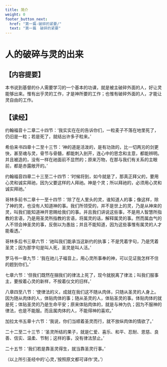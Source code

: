 ```yaml
---
title: 简介
weight: 0
footer_button_next:
  href: "第一篇-破碎的紧要/"
  text: "第一篇　破碎的紧要"
---
```


# 人的破碎与灵的出来

## 【内容提要】

本书说到基督的仆人需要学习的一个基本的功课，就是被主破碎外面的人，好让灵能够出来。惟有出乎灵的工作，才是神所要的工作；也惟有破碎外面的人，才能让灵自由的工作。

## 【读经】

约翰福音十二章二十四节：‘我实实在在的告诉你们，一粒麦子不落在地里死了，仍旧是一粒；若是死了，就结出许多子粒来。’

希伯来书四章十二至十三节：‘神的道是活泼的，是有功效的，比一切两刃的剑更快，甚至魂与灵，骨节与骨髓，都能刺入剖开，连心中的思念和主意，都能辨明。并且被造的，没有一样在祂面前不显然的；原来万物，在那与我们有关系的主眼前，都是赤露敞开的。’

约翰福音四章二十三至二十四节：‘时候将到，如今就是了，那真正拜父的，要用心灵和诚实拜祂，因为父要这样的人拜祂。神是个灵；所以拜祂的，必须用心灵和诚实拜祂。’

哥林多前书二章十一至十四节：‘除了在人里头的灵，谁知道人的事；像这样，除了神的灵，也没有人知道神的事。我们所领受的，并不是世上的灵，乃是从神来的灵，叫我们能知道神开恩赐给我们的事。并且我们讲说这些事，不是用人智慧所指教的言语，乃是用圣灵所指教的言语，将属灵的话，解释属灵的事。然而属血气的人不领会神圣灵的事，反倒以为愚拙；并且不能知道，因为这些事惟有属灵的人才能看透。’

哥林多后书三章六节：‘祂叫我们能承当这新约的执事；不是凭着字句，乃是凭着圣灵；因为那字句是叫人死，圣灵是叫人活。’

罗马书一章九节：‘我在祂儿子福音上，用心灵所事奉的神，可以见证我怎样不住的题到你们。’

七章六节：‘但我们既然在捆我们的律法上死了，现今就脱离了律法；叫我们服事主，要按着心灵的新样，不按着仪文的旧样。’

八章四至八节：‘使律法的义，成就在我们这不随从肉体，只随从圣灵的人身上。因为随从肉体的人，体贴肉体的事；随从圣灵的人，体贴圣灵的事。体贴肉体的就是死；体贴圣灵的乃是生命平安；原来体贴肉体的，就是与神为仇；因为不服神的律法，也是不能服。而且属肉体的人，不能得神的喜欢。’

加拉太书五章十六节：‘我说，你们当顺着圣灵而行，就不放纵肉体的情欲了。’

二十二至二十三节：‘圣灵所结的果子，就是仁爱、喜乐、和平、忍耐、恩慈、良善、信实、温柔、节制；这样的事，没有律法禁止。’

二十五节：‘我们若是靠圣灵得生，就当靠圣灵行事。’

（以上所引圣经中的‘心灵，’按照原文都可译作‘灵。’）
